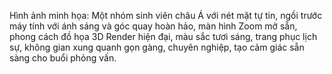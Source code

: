 Hình ảnh minh họa: Một nhóm sinh viên châu Á với nét mặt tự tin, ngồi trước máy tính với ánh sáng và góc quay hoàn hảo, màn hình Zoom mở sẵn, phong cách đồ họa 3D Render hiện đại, màu sắc tươi sáng, trang phục lịch sự, không gian xung quanh gọn gàng, chuyên nghiệp, tạo cảm giác sẵn sàng cho buổi phỏng vấn.